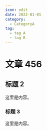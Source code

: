 ```yaml
---
icon: edit
date: 2022-01-01
category:
  - CategoryA
tag:
  - tag A
  - tag B
---
```


# 文章 456

## 标题 2

这里是内容。

### 标题 3

这里是内容。
